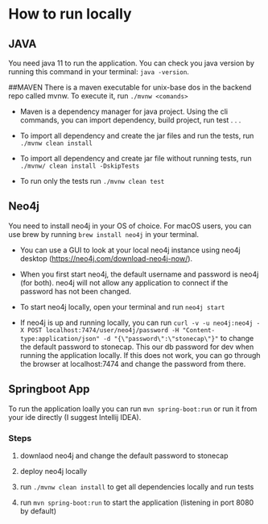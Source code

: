 # How to run locally

## JAVA

You need java 11 to run the application. You can check you java version by running this command in your terminal: `java -version`.

##MAVEN
There is a maven executable for unix-base dos in the backend repo called mvnw. To execute it, run `./mvnw <comands>`

- Maven is a dependency manager for java project. Using the cli commands, you can import dependency, build project, run test . . .

- To import all dependency and create the jar files and run the tests, run `./mvnw clean install`

- To import all dependency and create jar file without running tests, run `./mvnw/ clean install -DskipTests`

- To run only the tests run `./mvnw clean test`

## Neo4j
You need to install neo4j in your OS of choice. For macOS users, you can use brew by running `brew install neo4j` in your terminal.

- You can use a GUI to look at your local neo4j instance using neo4j desktop (https://neo4j.com/download-neo4j-now/).

- When you first start neo4j, the default username and password is neo4j (for both). neo4j will not allow any application
to connect if the password has not been changed.

- To start neo4j locally, open your terminal and run `neo4j start`

- If neo4j is up and running locally, you can run `curl -v -u neo4j:neo4j -X POST localhost:7474/user/neo4j/password -H "Content-type:application/json" -d "{\"password\":\"stonecap\"}"` to change the default password to stonecap. This our db password for dev when running the application locally.
If this does not work, you can go through the browser at localhost:7474 and change the password from there.

## Springboot App

To run the application loally you can run `mvn spring-boot:run` or run it from your ide directly (I suggest Intellij IDEA).

### Steps

1. downlaod neo4j and change the default password to stonecap

2. deploy neo4j locally

3. run `./mvnw clean install` to get all dependencies locally and run tests

4. run `mvn spring-boot:run` to start the application (listening in port 8080 by default)
